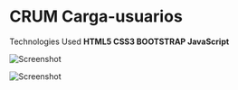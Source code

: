 # CRUM Carga-usuarios

Technologies Used
<b>HTML5
CSS3
BOOTSTRAP
JavaScript</b>


![Screenshot](https://i.imgur.com/7yUpabM.png)

![Screenshot](https://i.imgur.com/d8LFiLM.png)
